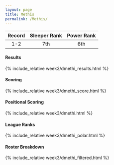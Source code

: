 ```yaml
---
layout: page
title: Methis
permalink: /Methis/
---
```


Record | Sleeper Rank | Power Rank               
:--: | :--: | :--:
1-2 | 7th | 6th

#### Results
{% include_relative week3/dmethi_results.html %}

#### Scoring
{% include_relative week3/dmethi_score.html %}

#### Positional Scoring
{% include_relative week3/dmethi.html %}

#### League Ranks
{% include_relative week3/dmethi_polar.html %}

#### Roster Breakdown
{% include_relative week3/dmethi_filtered.html %}

